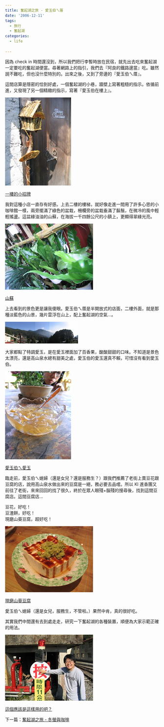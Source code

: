 ```yaml
---
title: 奮起湖之旅 - 愛玉伯ㄟ厝
date: '2006-12-11'
tags:
  - 旅行
  - 奮起湖
categories:
  - life

---
```

因為 check in 時間還沒到，所以我們把行李暫時放在民宿，就先出去吃來奮起湖一定要吃的奮起湖便當。尋著網路上的指引，我們去『阿良的鐵路邊當』吃。雖然說不難吃，但也沒什麼特別的。出來之後，又到了旁邊的『愛玉伯ㄟ厝』。  
  
這間店算是隱密的恰到好處，一個奮起湖的小巷，牆壁上寫著粗糙的指示。依循前進，又發現了另一個精緻的指示，寫著『愛玉伯在樓上』。  
  

[![](images/0.JPG)](http://picasaweb.google.com/yurenju/TravelOfFencihu/photo#5007134437418543362)

[一樓的小招牌](http://picasaweb.google.com/yurenju/TravelOfFencihu)

  
我對這種小店一直存有好感。上去二樓的樓梯，就好像走進一間用了許多心思的小咖啡館一樣，兩旁擺滿了綠色的盆栽，柵欄旁的盆栽垂滿了鬍鬚，在微冷的風中輕輕搖盪。這盆綠油油的山蘇，在海拔一千四餘公尺的小鎮上，更顯得翠綠光亮。  
  

[![](images/1.JPG)](http://picasaweb.google.com/yurenju/TravelOfFencihu/photo#5007134446008477986)

[山蘇](http://picasaweb.google.com/yurenju/TravelOfFencihu)

  
上去看到的景色更是讓我傻眼。愛玉伯ㄟ厝是半開放式的店面，二樓外面，就是那種淡藍色的山景，幾片雲浮在山上，配上奮起湖的空氣…。  
  
[![從愛玉伯ㄟ厝看出去的山景](images/2.jpg)](http://www.flickr.com/photos/yurenju/319579984/ "Photo Sharing")  
  
大家都點了特調愛玉，是在愛玉裡面加了百香果，酸酸甜甜的口味。不知道是景色太漂亮，還是高山泉水總有甜美之處，愛玉伯的愛玉還真不賴，可惜沒有看到愛玉伯。  
  

[![](images/3.JPG)](http://picasaweb.google.com/yurenju/TravelOfFencihu/photo#5007134467483314530)

[愛玉伯ㄟ愛玉](http://picasaweb.google.com/yurenju/TravelOfFencihu)

  
  
臨走前，愛玉伯ㄟ媳婦（還是女兒？還是服務生？）跟我們推薦了老街上賣豆花跟豆腐的店，說用高山泉水做出來的豆腐是一絕，務必要去品嚐。所以 KI 進香團又前往了老街，來來回回的找了很久，終於在眾人眼殘+腦殘的搜尋後，找到這間豆腐店。這間豆腐店…  
  
豆花，好吃！  
豆渣餅，好吃！  
現磨山葵豆腐，超好吃！  
  

[![](images/4.JPG)](http://picasaweb.google.com/yurenju/TravelOfFencihu/photo#5007134540497758818)

[現磨山葵豆腐](http://picasaweb.google.com/yurenju/TravelOfFencihu)

  
愛玉伯ㄟ媳婦（還是女兒，服務生，不管啦。）果然中肯，真的很好吃。  
  
其實我們中間還有去到處走走，研究一下奮起湖的各種裝置，順便為大家示範正確的用法。  
  

[![](images/5.JPG)](http://picasaweb.google.com/yurenju/TravelOfFencihu/photo#5007134501843053010)

[這個應該是這樣用的吧？](http://picasaweb.google.com/yurenju/TravelOfFencihu)

下一篇：[奮起湖之旅 - 冬螢與咖啡](http://yurenju.blogspot.com/2006/12/blog-post_1873.html)